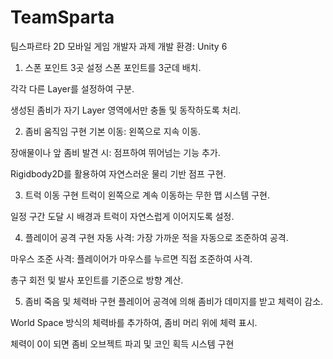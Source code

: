 # TeamSparta
팀스파르타 2D 모바일 게임 개발자 과제
개발 환경: Unity 6

1. 스폰 포인트 3곳 설정
스폰 포인트를 3군데 배치.

각각 다른 Layer를 설정하여 구분.

생성된 좀비가 자기 Layer 영역에서만 충돌 및 동작하도록 처리.

2. 좀비 움직임 구현
기본 이동: 왼쪽으로 지속 이동.

장애물이나 앞 좀비 발견 시: 점프하여 뛰어넘는 기능 추가.

Rigidbody2D를 활용하여 자연스러운 물리 기반 점프 구현.

3. 트럭 이동 구현
트럭이 왼쪽으로 계속 이동하는 무한 맵 시스템 구현.

일정 구간 도달 시 배경과 트럭이 자연스럽게 이어지도록 설정.

4. 플레이어 공격 구현
자동 사격: 가장 가까운 적을 자동으로 조준하여 공격.

마우스 조준 사격: 플레이어가 마우스를 누르면 직접 조준하여 사격.

총구 회전 및 발사 포인트를 기준으로 방향 계산.

5. 좀비 죽음 및 체력바 구현
플레이어 공격에 의해 좀비가 데미지를 받고 체력이 감소.

World Space 방식의 체력바를 추가하여, 좀비 머리 위에 체력 표시.

체력이 0이 되면 좀비 오브젝트 파괴 및 코인 획득 시스템 구현
